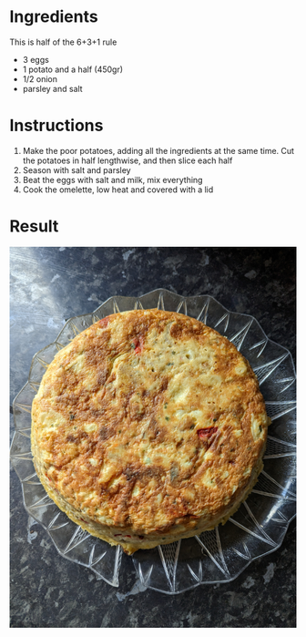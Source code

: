 # Ingredients

This is half of the 6+3+1 rule

- 3 eggs
- 1 potato and a half (450gr)
- 1/2 onion 
- parsley and salt

# Instructions 

1. Make the poor potatoes, adding all the ingredients at the same time. Cut the potatoes in half lengthwise, and then slice each half
2. Season with salt and parsley 
3. Beat the eggs with salt and milk, mix everything 
4. Cook the omelette, low heat and covered with a lid

# Result

![Potato omelette](../images/PXL_20230605_162722048.jpg)
